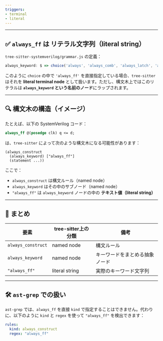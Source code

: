 ```yaml
---
triggers:
- terminal
- literal
---
```


---



## ✅ `always_ff` は **リテラル文字列（literal string）**

`tree-sitter-systemverilog/grammar.js` の定義：

```js
always_keyword: $ => choice('always', 'always_comb', 'always_latch', 'always_ff'),
```

このように `choice` の中で `'always_ff'` を直接指定している場合、`tree-sitter` はそれを **literal terminal node** として扱います。ただし、構文木上ではこのリテラルは **`always_keyword` という名前のノード**にラップされます。

---

## 🔍 構文木の構造（イメージ）

たとえば、以下の SystemVerilog コード：

```systemverilog
always_ff @(posedge clk) q <= d;
```

は、`tree-sitter` によって次のような構文木になる可能性があります：

```
(always_construct
  (always_keyword) ["always_ff"]
  (statement ...))
```

ここで：

- `always_construct` は構文ルール（named node）
- `always_keyword` はその中のサブノード（named node）
- `"always_ff"` は `always_keyword` ノードの中の **テキスト値（literal string）**

---

## 🧠 まとめ

| 要素 | tree-sitter上の分類 | 備考 |
|------|----------------------|------|
| `always_construct` | named node | 構文ルール |
| `always_keyword` | named node | キーワードをまとめる抽象ノード |
| `"always_ff"` | literal string | 実際のキーワード文字列 |

---

## 🛠️ `ast-grep` での扱い

`ast-grep` では、`always_ff` を直接 `kind` で指定することはできません。代わりに、以下のように `kind` と `regex` を使って `"always_ff"` を検出できます：

```yaml
rules:
  kind: always_construct
  regex: "always_ff"
```
